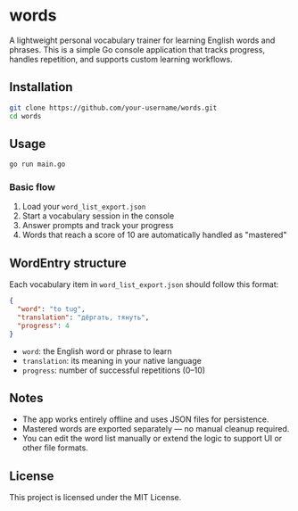 # words

A lightweight personal vocabulary trainer for learning English words and phrases.
This is a simple Go console application that tracks progress, handles repetition, and supports custom learning workflows.

## Installation

```bash
git clone https://github.com/your-username/words.git
cd words
```

## Usage

```bash
go run main.go
```

### Basic flow

1. Load your `word_list_export.json`
2. Start a vocabulary session in the console
3. Answer prompts and track your progress
4. Words that reach a score of 10 are automatically handled as "mastered"

## WordEntry structure

Each vocabulary item in `word_list_export.json` should follow this format:

```json
{
  "word": "to tug",
  "translation": "дёргать, тянуть",
  "progress": 4
}
```

- `word`: the English word or phrase to learn
- `translation`: its meaning in your native language
- `progress`: number of successful repetitions (0–10)

## Notes

- The app works entirely offline and uses JSON files for persistence.
- Mastered words are exported separately — no manual cleanup required.
- You can edit the word list manually or extend the logic to support UI or other file formats.

## License

This project is licensed under the MIT License.
